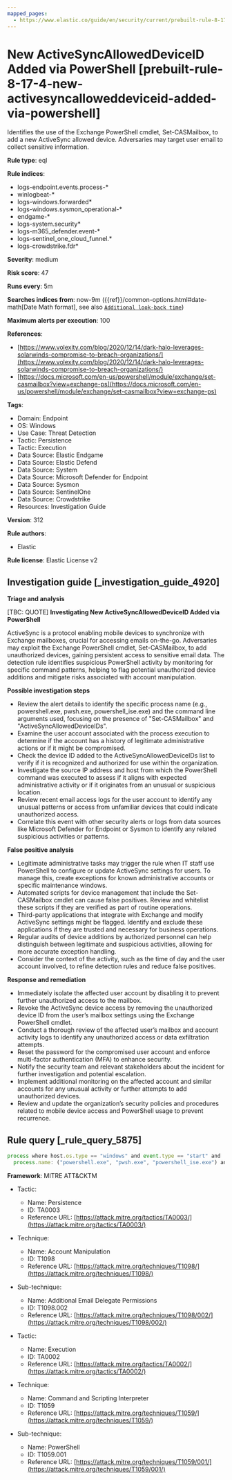```yaml
---
mapped_pages:
  - https://www.elastic.co/guide/en/security/current/prebuilt-rule-8-17-4-new-activesyncalloweddeviceid-added-via-powershell.html
---
```


# New ActiveSyncAllowedDeviceID Added via PowerShell [prebuilt-rule-8-17-4-new-activesyncalloweddeviceid-added-via-powershell]

Identifies the use of the Exchange PowerShell cmdlet, Set-CASMailbox, to add a new ActiveSync allowed device. Adversaries may target user email to collect sensitive information.

**Rule type**: eql

**Rule indices**:

* logs-endpoint.events.process-*
* winlogbeat-*
* logs-windows.forwarded*
* logs-windows.sysmon_operational-*
* endgame-*
* logs-system.security*
* logs-m365_defender.event-*
* logs-sentinel_one_cloud_funnel.*
* logs-crowdstrike.fdr*

**Severity**: medium

**Risk score**: 47

**Runs every**: 5m

**Searches indices from**: now-9m ({{ref}}/common-options.html#date-math[Date Math format], see also [`Additional look-back time`](docs-content://solutions/security/detect-and-alert/create-detection-rule.md#rule-schedule))

**Maximum alerts per execution**: 100

**References**:

* [https://www.volexity.com/blog/2020/12/14/dark-halo-leverages-solarwinds-compromise-to-breach-organizations/](https://www.volexity.com/blog/2020/12/14/dark-halo-leverages-solarwinds-compromise-to-breach-organizations/)
* [https://docs.microsoft.com/en-us/powershell/module/exchange/set-casmailbox?view=exchange-ps](https://docs.microsoft.com/en-us/powershell/module/exchange/set-casmailbox?view=exchange-ps)

**Tags**:

* Domain: Endpoint
* OS: Windows
* Use Case: Threat Detection
* Tactic: Persistence
* Tactic: Execution
* Data Source: Elastic Endgame
* Data Source: Elastic Defend
* Data Source: System
* Data Source: Microsoft Defender for Endpoint
* Data Source: Sysmon
* Data Source: SentinelOne
* Data Source: Crowdstrike
* Resources: Investigation Guide

**Version**: 312

**Rule authors**:

* Elastic

**Rule license**: Elastic License v2

## Investigation guide [_investigation_guide_4920]

**Triage and analysis**

[TBC: QUOTE]
**Investigating New ActiveSyncAllowedDeviceID Added via PowerShell**

ActiveSync is a protocol enabling mobile devices to synchronize with Exchange mailboxes, crucial for accessing emails on-the-go. Adversaries may exploit the Exchange PowerShell cmdlet, Set-CASMailbox, to add unauthorized devices, gaining persistent access to sensitive email data. The detection rule identifies suspicious PowerShell activity by monitoring for specific command patterns, helping to flag potential unauthorized device additions and mitigate risks associated with account manipulation.

**Possible investigation steps**

* Review the alert details to identify the specific process name (e.g., powershell.exe, pwsh.exe, powershell_ise.exe) and the command line arguments used, focusing on the presence of "Set-CASMailbox" and "ActiveSyncAllowedDeviceIDs".
* Examine the user account associated with the process execution to determine if the account has a history of legitimate administrative actions or if it might be compromised.
* Check the device ID added to the ActiveSyncAllowedDeviceIDs list to verify if it is recognized and authorized for use within the organization.
* Investigate the source IP address and host from which the PowerShell command was executed to assess if it aligns with expected administrative activity or if it originates from an unusual or suspicious location.
* Review recent email access logs for the user account to identify any unusual patterns or access from unfamiliar devices that could indicate unauthorized access.
* Correlate this event with other security alerts or logs from data sources like Microsoft Defender for Endpoint or Sysmon to identify any related suspicious activities or patterns.

**False positive analysis**

* Legitimate administrative tasks may trigger the rule when IT staff use PowerShell to configure or update ActiveSync settings for users. To manage this, create exceptions for known administrative accounts or specific maintenance windows.
* Automated scripts for device management that include the Set-CASMailbox cmdlet can cause false positives. Review and whitelist these scripts if they are verified as part of routine operations.
* Third-party applications that integrate with Exchange and modify ActiveSync settings might be flagged. Identify and exclude these applications if they are trusted and necessary for business operations.
* Regular audits of device additions by authorized personnel can help distinguish between legitimate and suspicious activities, allowing for more accurate exception handling.
* Consider the context of the activity, such as the time of day and the user account involved, to refine detection rules and reduce false positives.

**Response and remediation**

* Immediately isolate the affected user account by disabling it to prevent further unauthorized access to the mailbox.
* Revoke the ActiveSync device access by removing the unauthorized device ID from the user’s mailbox settings using the Exchange PowerShell cmdlet.
* Conduct a thorough review of the affected user’s mailbox and account activity logs to identify any unauthorized access or data exfiltration attempts.
* Reset the password for the compromised user account and enforce multi-factor authentication (MFA) to enhance security.
* Notify the security team and relevant stakeholders about the incident for further investigation and potential escalation.
* Implement additional monitoring on the affected account and similar accounts for any unusual activity or further attempts to add unauthorized devices.
* Review and update the organization’s security policies and procedures related to mobile device access and PowerShell usage to prevent recurrence.


## Rule query [_rule_query_5875]

```js
process where host.os.type == "windows" and event.type == "start" and
  process.name: ("powershell.exe", "pwsh.exe", "powershell_ise.exe") and process.args : "Set-CASMailbox*ActiveSyncAllowedDeviceIDs*"
```

**Framework**: MITRE ATT&CKTM

* Tactic:

    * Name: Persistence
    * ID: TA0003
    * Reference URL: [https://attack.mitre.org/tactics/TA0003/](https://attack.mitre.org/tactics/TA0003/)

* Technique:

    * Name: Account Manipulation
    * ID: T1098
    * Reference URL: [https://attack.mitre.org/techniques/T1098/](https://attack.mitre.org/techniques/T1098/)

* Sub-technique:

    * Name: Additional Email Delegate Permissions
    * ID: T1098.002
    * Reference URL: [https://attack.mitre.org/techniques/T1098/002/](https://attack.mitre.org/techniques/T1098/002/)

* Tactic:

    * Name: Execution
    * ID: TA0002
    * Reference URL: [https://attack.mitre.org/tactics/TA0002/](https://attack.mitre.org/tactics/TA0002/)

* Technique:

    * Name: Command and Scripting Interpreter
    * ID: T1059
    * Reference URL: [https://attack.mitre.org/techniques/T1059/](https://attack.mitre.org/techniques/T1059/)

* Sub-technique:

    * Name: PowerShell
    * ID: T1059.001
    * Reference URL: [https://attack.mitre.org/techniques/T1059/001/](https://attack.mitre.org/techniques/T1059/001/)



